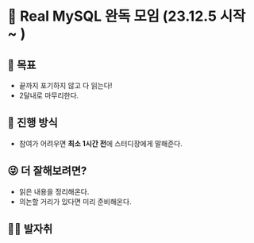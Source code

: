 # 📕 Real MySQL 완독 모임 (23.12.5 시작 ~ )
## 🎯 목표
 - 끝까지 포기하지 않고 다 읽는다!
 - 2달내로 마무리한다.

## 🙋 진행 방식
 - 참여가 어려우면 **최소 1시간 전**에 스터디장에게 말해준다.

## 😜 더 잘해보려면?
 - 읽은 내용을 정리해온다.
 - 의논할 거리가 있다면 미리 준비해온다.

## 🏃‍♂️ 발자취
